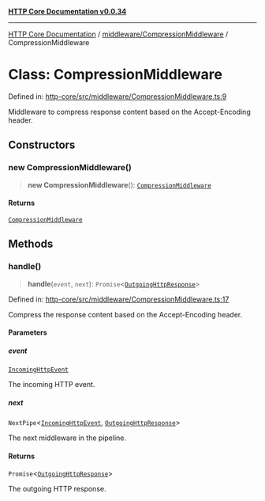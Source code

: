 [**HTTP Core Documentation v0.0.34**](../../../README.md)

***

[HTTP Core Documentation](../../../modules.md) / [middleware/CompressionMiddleware](../README.md) / CompressionMiddleware

# Class: CompressionMiddleware

Defined in: [http-core/src/middleware/CompressionMiddleware.ts:9](https://github.com/stonemjs/http-core/blob/fb38b6d1cb0bd2bb4e252ff611571ec3c006aa1e/src/middleware/CompressionMiddleware.ts#L9)

Middleware to compress response content based on the Accept-Encoding header.

## Constructors

### new CompressionMiddleware()

> **new CompressionMiddleware**(): [`CompressionMiddleware`](CompressionMiddleware.md)

#### Returns

[`CompressionMiddleware`](CompressionMiddleware.md)

## Methods

### handle()

> **handle**(`event`, `next`): `Promise`\<[`OutgoingHttpResponse`](../../../OutgoingHttpResponse/classes/OutgoingHttpResponse.md)\>

Defined in: [http-core/src/middleware/CompressionMiddleware.ts:17](https://github.com/stonemjs/http-core/blob/fb38b6d1cb0bd2bb4e252ff611571ec3c006aa1e/src/middleware/CompressionMiddleware.ts#L17)

Compress the response content based on the Accept-Encoding header.

#### Parameters

##### event

[`IncomingHttpEvent`](../../../IncomingHttpEvent/classes/IncomingHttpEvent.md)

The incoming HTTP event.

##### next

`NextPipe`\<[`IncomingHttpEvent`](../../../IncomingHttpEvent/classes/IncomingHttpEvent.md), [`OutgoingHttpResponse`](../../../OutgoingHttpResponse/classes/OutgoingHttpResponse.md)\>

The next middleware in the pipeline.

#### Returns

`Promise`\<[`OutgoingHttpResponse`](../../../OutgoingHttpResponse/classes/OutgoingHttpResponse.md)\>

The outgoing HTTP response.
